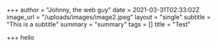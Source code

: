 +++
author = "Johnny, the web guy"
date = 2021-03-31T02:33:02Z
image_url = "/uploads/images/image2.jpeg"
layout = "single"
subtitle = "This is a subtitle"
summary = "summary"
tags = []
title = "Test"

+++
hello